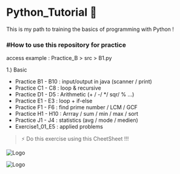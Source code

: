 # Python_Tutorial 🚀

This is my path to training the basics of programming with Python !

### #How to use this repository for practice

access example : Practice_B > src > B1.py

1.) Basic
      
- Practice B1 - B10 : input/output in java (scanner / print)
- Practice C1 - C8  : loop & recursive
- Practice D1 - D5  : Arithmetic (+ / -/ */ sqr/ % ...)
- Practice E1 - E3  : loop + if-else
- Practice F1 - F6  : find prime number / LCM / GCF
- Practice H1 - H10 : Arrray / sum / min / max / sort
- Practice J1 - J4  : statistics (avg / mode / medien)
- Exercise1_01_E5   : applied problems

> ⚡️ Do this exercise using this CheetSheet !!!

![Logo](https://s3-us-west-2.amazonaws.com/courses-images/wp-content/uploads/sites/3976/2019/01/15232501/Python-Cheat-Sheet-2.jpg)

![Logo](https://s3-us-west-2.amazonaws.com/courses-images/wp-content/uploads/sites/3976/2019/01/15232501/Python-Cheat-Sheet-2.jpg)
